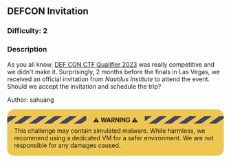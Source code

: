 ## DEFCON Invitation

### Difficulty: 2

### Description

As you all know, [DEF CON CTF Qualifier 2023](https://quals.2023.nautilus.institute/teams/4.html) was really competitive and we didn't make it. Surprisingly, 2 months before the finals in Las Vegas, we received an official invitation from *Nautilus Institute* to attend the event. Should we accept the invitation and schedule the trip?

Author: sahuang

<div style="background:#edc752;border-radius:1rem;padding:1rem">
    <div style="margin:0 -1rem .5rem;background:repeating-linear-gradient(-35deg,transparent,transparent 10px,#444463 10px,#444463 20px);font-weight:700">
        <span style="margin:0 auto;display:block;width:fit-content;padding:0 1rem;background:#edc752">⚠ WARNING ⚠</span>
    </div>
    This challenge may contain simulated malware. While harmless, we recommend using a dedicated VM for a safer environment. We are not responsible for any damages caused.
</div>